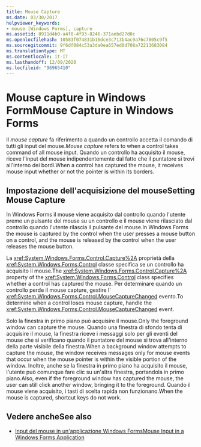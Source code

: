 ```yaml
---
title: Mouse Capture
ms.date: 03/30/2017
helpviewer_keywords:
- mouse [Windows Forms], capture
ms.assetid: 8911d4b0-a4f8-4f93-8246-371aebd27d0c
ms.openlocfilehash: 10583f074831b16dce3c713b4ac9a76c7005c9f5
ms.sourcegitcommit: 9f6df084c53a3da0ea657ed0d708a72213683084
ms.translationtype: MT
ms.contentlocale: it-IT
ms.lasthandoff: 12/09/2020
ms.locfileid: "96965410"
---
```

# <a name="mouse-capture-in-windows-forms"></a><span data-ttu-id="9250b-102">Mouse capture in Windows Form</span><span class="sxs-lookup"><span data-stu-id="9250b-102">Mouse Capture in Windows Forms</span></span>
<span data-ttu-id="9250b-103">Il *mouse capture* fa riferimento a quando un controllo accetta il comando di tutti gli input del mouse.</span><span class="sxs-lookup"><span data-stu-id="9250b-103">*Mouse capture* refers to when a control takes command of all mouse input.</span></span> <span data-ttu-id="9250b-104">Quando un controllo ha acquisito il mouse, riceve l'input del mouse indipendentemente dal fatto che il puntatore si trovi all'interno dei bordi.</span><span class="sxs-lookup"><span data-stu-id="9250b-104">When a control has captured the mouse, it receives mouse input whether or not the pointer is within its borders.</span></span>  
  
## <a name="setting-mouse-capture"></a><span data-ttu-id="9250b-105">Impostazione dell'acquisizione del mouse</span><span class="sxs-lookup"><span data-stu-id="9250b-105">Setting Mouse Capture</span></span>  
 <span data-ttu-id="9250b-106">In Windows Forms il mouse viene acquisito dal controllo quando l'utente preme un pulsante del mouse su un controllo e il mouse viene rilasciato dal controllo quando l'utente rilascia il pulsante del mouse.</span><span class="sxs-lookup"><span data-stu-id="9250b-106">In Windows Forms the mouse is captured by the control when the user presses a mouse button on a control, and the mouse is released by the control when the user releases the mouse button.</span></span>  
  
 <span data-ttu-id="9250b-107">La <xref:System.Windows.Forms.Control.Capture%2A> proprietà della <xref:System.Windows.Forms.Control> classe specifica se un controllo ha acquisito il mouse.</span><span class="sxs-lookup"><span data-stu-id="9250b-107">The <xref:System.Windows.Forms.Control.Capture%2A> property of the <xref:System.Windows.Forms.Control> class specifies whether a control has captured the mouse.</span></span> <span data-ttu-id="9250b-108">Per determinare quando un controllo perde il mouse capture, gestire l' <xref:System.Windows.Forms.Control.MouseCaptureChanged> evento.</span><span class="sxs-lookup"><span data-stu-id="9250b-108">To determine when a control loses mouse capture, handle the <xref:System.Windows.Forms.Control.MouseCaptureChanged> event.</span></span>  
  
 <span data-ttu-id="9250b-109">Solo la finestra in primo piano può acquisire il mouse.</span><span class="sxs-lookup"><span data-stu-id="9250b-109">Only the foreground window can capture the mouse.</span></span> <span data-ttu-id="9250b-110">Quando una finestra di sfondo tenta di acquisire il mouse, la finestra riceve i messaggi solo per gli eventi del mouse che si verificano quando il puntatore del mouse si trova all'interno della parte visibile della finestra.</span><span class="sxs-lookup"><span data-stu-id="9250b-110">When a background window attempts to capture the mouse, the window receives messages only for mouse events that occur when the mouse pointer is within the visible portion of the window.</span></span> <span data-ttu-id="9250b-111">Inoltre, anche se la finestra in primo piano ha acquisito il mouse, l'utente può comunque fare clic su un'altra finestra, portandola in primo piano.</span><span class="sxs-lookup"><span data-stu-id="9250b-111">Also, even if the foreground window has captured the mouse, the user can still click another window, bringing it to the foreground.</span></span> <span data-ttu-id="9250b-112">Quando il mouse viene acquisito, i tasti di scelta rapida non funzionano.</span><span class="sxs-lookup"><span data-stu-id="9250b-112">When the mouse is captured, shortcut keys do not work.</span></span>  
  
## <a name="see-also"></a><span data-ttu-id="9250b-113">Vedere anche</span><span class="sxs-lookup"><span data-stu-id="9250b-113">See also</span></span>

- [<span data-ttu-id="9250b-114">Input del mouse in un'applicazione Windows Forms</span><span class="sxs-lookup"><span data-stu-id="9250b-114">Mouse Input in a Windows Forms Application</span></span>](mouse-input-in-a-windows-forms-application.md)
